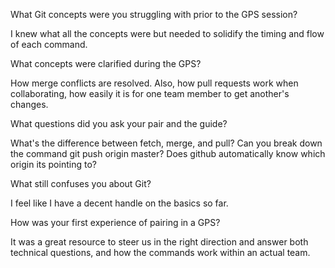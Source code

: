 What Git concepts were you struggling with prior to the GPS session?

I knew what all the concepts were but needed to solidify the timing and flow of each command.

What concepts were clarified during the GPS?

How merge conflicts are resolved. Also, how pull requests work when collaborating, how easily it is for one team member to get another's changes.

What questions did you ask your pair and the guide?

What's the difference between fetch, merge, and pull?
Can you break down the command git push origin master? Does github automatically know which origin its pointing to?

What still confuses you about Git?

I feel like I have a decent handle on the basics so far.

How was your first experience of pairing in a GPS?

It was a great resource to steer us in the right direction and answer both technical questions, and how the commands work within an actual team.